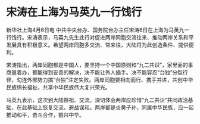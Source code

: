 # 宋涛在上海为马英九一行饯行

新华社上海4月6日电
中共中央台办、国务院台办主任宋涛6日在上海为马英九一行饯行。宋涛表示，马英九先生此行对促进两岸同胞交流往来、推动两岸关系和平发展具有积极意义。希望两岸同胞多交流、常来往，大陆将为此创造条件、提供便利。

宋涛指出，两岸同胞都是中国人，要坚持一个中国原则和“九二共识”，家里面的事商量着办，都能得到妥善的解决，决不能让外人插手。决不能容忍“台独”分裂行径，勾连外部势力搞“台独”注定失败。两岸同胞要相向而行、携手并进，共创中华民族绵长福祉，共享中华民族伟大复兴荣光。

马英九表示，这次到大陆祭祖、交流，深切体会两岸应珍惜“九二共识”共同政治基础，在此基础上恢复交流，避战谋和。两岸都是炎黄子孙，同属中华民族，应一起推动和平，奋斗合作，振兴中华。

